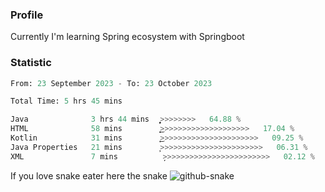 ### Profile 

Currently I'm learning Spring ecosystem with Springboot

### Statistic
<!--START_SECTION:waka-->

```python
From: 23 September 2023 - To: 23 October 2023

Total Time: 5 hrs 45 mins

Java              3 hrs 44 mins   ͎͎͎͎͎͎͎͎͎͎͎͎͎͎͎͎͕>>>>>>>>   64.88 %
HTML              58 mins         ͎͎͎͎͜>>>>>>>>>>>>>>>>>>>>   17.04 %
Kotlin            31 mins         ͎͎͜>>>>>>>>>>>>>>>>>>>>>>   09.25 %
Java Properties   21 mins         ͎̦>>>>>>>>>>>>>>>>>>>>>>>   06.31 %
XML               7 mins          ̦>>>>>>>>>>>>>>>>>>>>>>>>   02.12 %
```

<!--END_SECTION:waka-->

If you love snake eater here the snake 
<picture>
  <source media="(prefers-color-scheme: dark)" srcset="https://github.com/pradana4648/pradana4648/blob/c0566a83ca6ea5f2e46bab00e717c4c82b4b5c4c/github-contribution-grid-snake-dark.svg" />
  <source media="(prefers-color-scheme: light)" srcset="https://github.com/pradana4648/pradana4648/blob/c0566a83ca6ea5f2e46bab00e717c4c82b4b5c4c/github-contribution-grid-snake.svg" />
  <img alt="github-snake" src="https://github.com/pradana4648/pradana4648/blob/c0566a83ca6ea5f2e46bab00e717c4c82b4b5c4c/github-contribution-grid-snake.svg" />
</picture>
